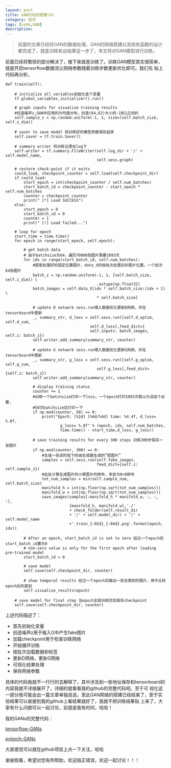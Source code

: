 ```yaml
---
layout: post
title: GAN代码的搭建(4)
category: 技术
tags: [code,GAN]
description: 
---
```


>前面的文章已经将GAN的数据处理，GAN的网络搭建以及损失函数的设计都完成了，就差训练和出结果这一步了，本文将对GAN模型进行训练。

前面已经将繁琐的部分解决了，接下来就差训练了。训练GAN模型其实很简单，就是开启tensorflow数据流让网络参数随着训练步数更新优化即可。我们先
贴上代码再分析。

    def train(self):

        # initialize all variables初始化各个变量
        tf.global_variables_initializer().run()

        # graph inputs for visualize training results
        #创造噪声z,GAN中应用的为均值分布，创造(64,62)大小的-1到1之间的
        self.sample_z = np.random.uniform(-1, 1, size=(self.batch_size, self.z_dim))

        # saver to save model 将训练好的模型参数保存起来
        self.saver = tf.train.Saver()

        # summary writer 将训练记录在log下
        self.writer = tf.summary.FileWriter(self.log_dir + '/' + self.model_name,
                                            self.sess.graph)

        # restore check-point if it exits
        could_load, checkpoint_counter = self.load(self.checkpoint_dir)
        if could_load:
            start_epoch = int(checkpoint_counter / self.num_batches)
            start_batch_id = checkpoint_counter - start_epoch * self.num_batches
            counter = checkpoint_counter
            print(" [*] Load SUCCESS")
        else:
            start_epoch = 0
            start_batch_id = 0
            counter = 1
            print(" [!] Load failed...")

        # loop for epoch
        start_time = time.time()
        for epoch in range(start_epoch, self.epoch):

            # get batch data
            # 由于batchsize为64，遍历70000张图片需要1093次
            for idx in range(start_batch_id, self.num_batches):
                #提取处理好的固定位置图片，data_X的按批次处理后的图片位置，一个批次64张图片
                batch_z = np.random.uniform(-1, 1, [self.batch_size, self.z_dim]) \
                                            .astype(np.float32)
                batch_images = self.data_X[idx * self.batch_size:(idx + 1) \
                                            * self.batch_size]

                # update D network sess.run喂入数据优化更新D网络，并在tensorboard中更新
                _, summary_str, d_loss = self.sess.run([self.d_optim, self.d_sum,
                                         self.d_loss],feed_dict={
                                         self.inputs: batch_images, self.z: batch_z})
                self.writer.add_summary(summary_str, counter)

                # update G network sess.run喂入数据优化更新G网络，并在tensorboard中更新
                _, summary_str, g_loss = self.sess.run([self.g_optim, self.g_sum,
                                            self.g_loss],feed_dict={self.z: batch_z})
                self.writer.add_summary(summary_str, counter)

                # display training status
                counter += 1
                #训练一个batchsize打印一下loss，一个epoch打印1093次我认为没这个必要,
                #50次batchsize后打印一下
                if np.mod(counter, 50) == 0:
                    print("Epoch: [%2d] [%4d/%4d] time: %4.4f, d_loss= %.8f,
                            g_loss= %.8f" % (epoch, idx, self.num_batches,
                            time.time() - start_time,d_loss, g_loss))

                # save training results for every 300 steps 训练300步保存一张图片
                if np.mod(counter, 300) == 0:
                    #生成一张该阶段下的由生成器生成的“假图片”
                    samples = self.sess.run(self.fake_images,
                                            feed_dict={self.z: self.sample_z})
                    #此处计算生成图片的小框图片的排布，本处为8×8排布
                    tot_num_samples = min(self.sample_num, self.batch_size)
                    manifold_h = int(np.floor(np.sqrt(tot_num_samples)))
                    manifold_w = int(np.floor(np.sqrt(tot_num_samples)))
                    save_images(samples[:manifold_h * manifold_w, :, :, :],
                                [manifold_h, manifold_w],'./'
                                + check_folder(self.result_dir
                                + '/' + self.model_dir) + '/' + self.model_name
                                +'_train_{:02d}_{:04d}.png'.format(epoch, idx))

            # After an epoch, start_batch_id is set to zero 经过一个epoch后start_batch_id置为0
            # non-zero value is only for the first epoch after loading pre-trained model
            start_batch_id = 0

            # save model
            self.save(self.checkpoint_dir, counter)

            # show temporal results 经过一个epoch后输出一张全类别的图片，用于比较epoch后的差别
            self.visualize_results(epoch)

        # save model for final step 当epoch全部训练完后保存checkpoint
        self.save(self.checkpoint_dir, counter)

上述代码描述了：
- 首先初始化变量
- 创造噪声z用于输入G中产生fake图片
- 加载checkpoint用于检查训练网络
- 开始循环训练
- 按批次加载数据和标签
- 更新D网络，更新G网络
- 可视化结果处理
- 保存网络参数

具体的代码我就不一行行的去解释了，其中涉及到一些地址保存和tensorboard的内容我就不详细展开了，详细的就看看我的github的完整代码吧。至于可
视化这一部分我可能会出一篇文章单独说说。至此GAN网络的搭建已经结束了，至于实验结果可以直接到我的github上看结果就好了，我就不把训练结果贴
上来了，大家有什么问题可以一起讨论，前提是我有时间，哈哈！

我的GANs的完整代码：

[tensorflow-GANs](https://github.com/TwistedW/tensorflow-GANs)

[pytorch-GANs](https://github.com/TwistedW/pytorch-GANs)

大家感觉可以就在github项目上点一下关注，哈哈

谢谢观看，希望对您有所帮助，欢迎指正错误，欢迎一起讨论！！！